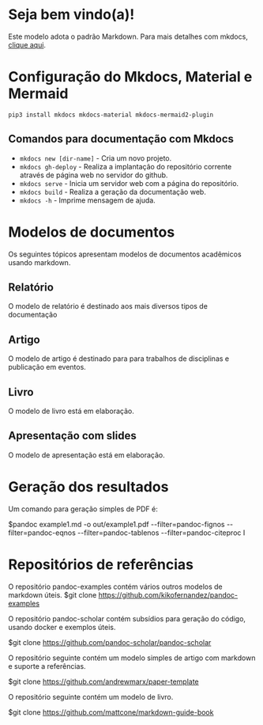 # Seja bem vindo(a)! 

Este modelo adota o padrão Markdown.
Para mais detalhes com mkdocs, [clique aqui](https://www.mkdocs.org).


# Configuração do Mkdocs, Material e Mermaid

`pip3 install mkdocs mkdocs-material mkdocs-mermaid2-plugin`

## Comandos para documentação com Mkdocs

* `mkdocs new [dir-name]` - Cria um novo projeto.
* `mkdocs gh-deploy` - Realiza  a implantação do repositório corrente através de página web no servidor do github.
* `mkdocs serve` - Inicia um servidor web com a página do repositório.
* `mkdocs build` - Realiza a geração da documentação web.
* `mkdocs -h` - Imprime mensagem de ajuda.


# Modelos de documentos
Os seguintes tópicos apresentam modelos de documentos acadêmicos usando markdown.
## Relatório
O modelo de relatório é destinado aos mais diversos tipos de documentação
## Artigo
O modelo de artigo é destinado para para trabalhos de disciplinas e publicação em eventos.
## Livro
O modelo de livro está em elaboração.
## Apresentação com slides
O modelo de apresentação está em elaboração.
# Geração dos resultados
Um comando para geração simples de PDF é:

$pandoc example1.md -o out/example1.pdf --filter=pandoc-fignos --filter=pandoc-eqnos --filter=pandoc-tablenos --filter=pandoc-citeproc
I

# Repositórios de referências

O repositório pandoc-examples contém vários outros modelos de markdown úteis. 
$git clone https://github.com/kikofernandez/pandoc-examples

O repositório pandoc-scholar contém subsídios para geração do código, usando docker e exemplos úteis. 

$git clone https://github.com/pandoc-scholar/pandoc-scholar

O repositório seguinte contém um modelo simples de artigo com markdown e suporte a referências.

$git clone https://github.com/andrewmarx/paper-template

O repositório seguinte contém um modelo de livro. 

$git clone https://github.com/mattcone/markdown-guide-book


